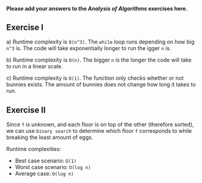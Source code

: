 #### Please add your answers to the ***Analysis of  Algorithms*** exercises here.

## Exercise I

a) Runtime complexity is `O(n^3)`. The `while` loop runs depending on how big `n^3` is. The code will take exponentially longer to run the igger `n` is.

b) Runtime complexity is `O(n)`. The bigger `n` is the longer the code will take to run in a linear scale.


c) Runtime complexity is `O(1)`. The function only checks whether or not bunnies exists. The amount of bunnies does not change how long it takes to run.

## Exercise II

Since `f` is unknown, and each floor is on top of the other (therefore sorted), we can use `binary search` to determine which floor `f` corresponds to while breaking the least amount of eggs.

Runtime complexities:
- Best case scenario: `O(1)`
- Worst case scenario: `O(log n)`
- Average case: `O(log n)`


